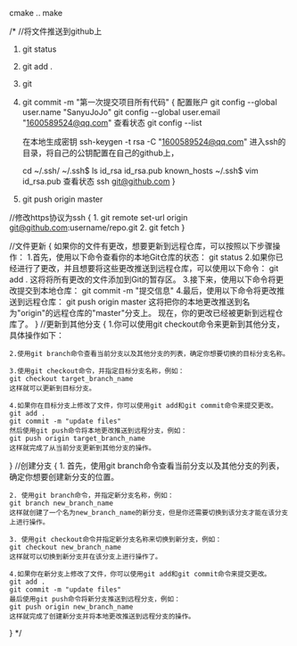 cmake ..
make


/*
//将文件推送到github上
1. git status
2. git add .
3. git
4. git commit -m "第一次提交项目所有代码"
{
    配置账户
    git config --global user.name "SanyuJoJo"
    git config --global user.email "1600589524@qq.com"
    查看状态
    git config --list
    
    在本地生成密钥
    ssh-keygen -t rsa -C "1600589524@qq.com"
    进入ssh的目录，将自己的公钥配置在自己的github上，
    
    cd ~/.ssh/
    ~/.ssh$ ls
    id_rsa  id_rsa.pub  known_hosts
    ~/.ssh$ vim id_rsa.pub
    查看状态
    ssh git@github.com
}
5. git push origin master

//修改https协议为ssh
{
    1. git remote set-url origin git@github.com:username/repo.git
    2. git fetch
}

//文件更新
{
    如果你的文件有更改，想要更新到远程仓库，可以按照以下步骤操作：
    1.首先，使用以下命令查看你的本地Git仓库的状态：
    git status
    2.如果你已经进行了更改，并且想要将这些更改推送到远程仓库，可以使用以下命令：
    git add .
    这将将所有更改的文件添加到Git的暂存区。
    3.接下来，使用以下命令将更改提交到本地仓库：
    git commit -m "提交信息"
    4.最后，使用以下命令将更改推送到远程仓库：
    git push origin master
    这将把你的本地更改推送到名为"origin"的远程仓库的"master"分支上。
    现在，你的更改已经被更新到远程仓库了。
}
//更新到其他分支
{
    1.你可以使用git checkout命令来更新到其他分支，具体操作如下：

    2.使用git branch命令查看当前分支以及其他分支的列表，确定你想要切换的目标分支名称。

    3.使用git checkout命令，并指定目标分支名称，例如：
    git checkout target_branch_name
    这样就可以更新到目标分支。

    4.如果你在目标分支上修改了文件，你可以使用git add和git commit命令来提交更改。
    git add .
    git commit -m "update files"
    然后使用git push命令将本地更改推送到远程分支，例如：
    git push origin target_branch_name
    这样就完成了从当前分支更新到其他分支的操作。

}
//创建分支
{
    1. 首先，使用git branch命令查看当前分支以及其他分支的列表，确定你想要创建新分支的位置。

    2. 使用git branch命令，并指定新分支名称，例如：
    git branch new_branch_name
    这样就创建了一个名为new_branch_name的新分支，但是你还需要切换到该分支才能在该分支上进行操作。

    3. 使用git checkout命令并指定新分支名称来切换到新分支，例如：
    git checkout new_branch_name
    这样就可以切换到新分支并在该分支上进行操作了。

    4.如果你在新分支上修改了文件，你可以使用git add和git commit命令来提交更改。
    git add .
    git commit -m "update files"
    最后使用git push命令将新分支推送到远程分支，例如：
    git push origin new_branch_name
    这样就完成了创建新分支并将本地更改推送到远程分支的操作。

}
*/
